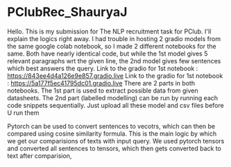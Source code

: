 # PClubRec_ShauryaJ

Hello. This is my submission for The NLP recruitment task for PClub.
I'll explain the logics right away.
I had trouble in hosting 2 gradio models from the same google colab notebook, so I made 2 different notebooks for the same. Both have nearly identical code, but while the 1st model gives 5 relevant paragraphs wrt the given line, the 2nd model gives few sentences which best answers the query.
Link to the gradio for 1st notebook : https://843ee4d4a126e9e857.gradio.live
Link to the gradio for 1st notebook : https://5a177f5ec41795dc01.gradio.live
There are 2 parts in both notebooks. The 1st part is used to extract possible data from given datasheets.
The 2nd part (labelled modelling) can be run by running each code snippets sequentially. Just upload all these model and csv files before U run them

Pytorch can be used to convert sentences to vecotrs, which can then be compared using cosine similarity formula. This is the main logic by which we get our comparisions of texts with input query.
We used pytorch tensors and converted all sentences to tensors, which then gets converted back to text after comparision,

